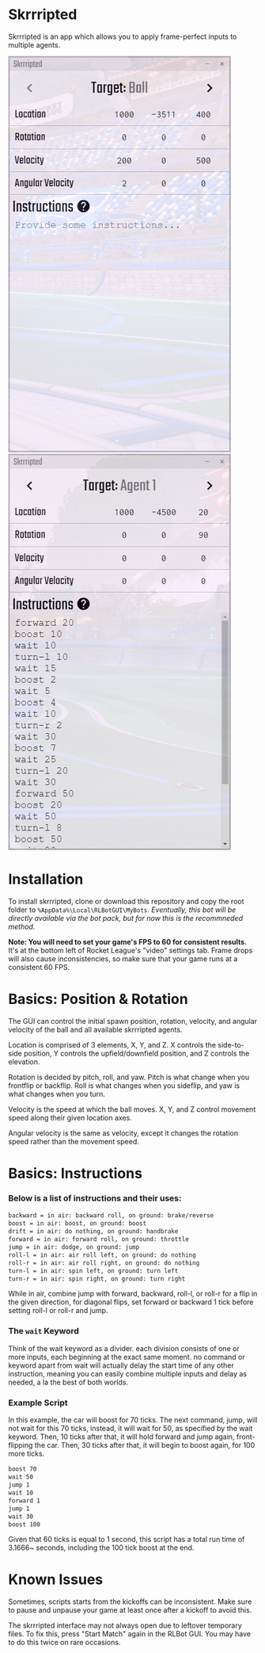 # Skrrripted

Skrrripted is an app which allows you to apply frame-perfect inputs to multiple agents.

![interface - ball](./ball.png)
![interface - agent](./agent.png)

# Installation

To install skrrripted, clone or download this repository and copy the root folder to `%AppData%\Local\RLBotGUI\MyBots`. *Eventually, this bot will be directly available via the bot pack, but for now this is the recommneded method.*

**Note: You will need to set your game's FPS to 60 for consistent results.** It's at the bottom left of Rocket League's "video" settings tab. Frame drops will also cause inconsistencies, so make sure that your game runs at a consistent 60 FPS.

# Basics: Position & Rotation

The GUI can control the initial spawn position, rotation, velocity, and angular velocity of the ball and all available skrrripted agents.

Location is comprised of 3 elements, X, Y, and Z. X controls the side-to-side position, Y controls the upfield/downfield position, and Z controls the elevation.

Rotation is decided by pitch, roll, and yaw. Pitch is what change when you frontflip or backflip. Roll is what changes when you sideflip, and yaw is what changes when you turn.

Velocity is the speed at which the ball moves. X, Y, and Z control movement speed along their given location axes.

Angular velocity is the same as velocity, except it changes the rotation speed rather than the movement speed.

# Basics: Instructions

### Below is a list of instructions and their uses:

```
backward = in air: backward roll, on ground: brake/reverse
boost = in air: boost, on ground: boost
drift = in air: do nothing, on ground: handbrake
forward = in air: forward roll, on ground: throttle
jump = in air: dodge, on ground: jump
roll-l = in air: air roll left, on ground: do nothing
roll-r = in air: air roll right, on ground: do nothing
turn-l = in air: spin left, on ground: turn left
turn-r = in air: spin right, on ground: turn right
```

While in air, combine jump with forward, backward, roll-l, or roll-r
for a flip in the given direction, for diagonal flips, set forward
or backward 1 tick before setting roll-l or roll-r and jump.

### The `wait` Keyword

Think of the wait keyword as a divider. each division consists of
one or more inputs, each beginning at the exact same moment. no
command or keyword apart from wait will actually delay the start
time of any other instruction, meaning you can easily combine
multiple inputs and delay as needed, a la the best of both worlds.

### Example Script

In this example, the car will boost for 70 ticks. The next command,
jump, will not wait for this 70 ticks, instead, it will wait for 50,
as specified by the wait keyword. Then, 10 ticks after that, it will
hold forward and jump again, front-flipping the car. Then, 30 ticks
after that, it will begin to boost again, for 100 more ticks.

```
boost 70
wait 50
jump 1
wait 10
forward 1
jump 1
wait 30
boost 100
```

Given that 60 ticks is equal to 1 second, this script has a total run time of 3.1666~ seconds, including the 100 tick boost at the end.

# Known Issues

Sometimes, scripts starts from the kickoffs can be inconsistent. Make sure to pause and unpause your game at least once after a kickoff to avoid this.

The skrrripted interface may not always open due to leftover temporary files. To fix this, press "Start Match" again in the RLBot GUI. You may have to do this twice on rare occasions.